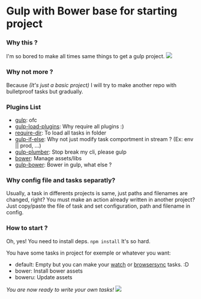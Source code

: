 # Gulp with Bower base for starting project

### Why this ?
I'm so bored to make all times same things to get a gulp project.
![](http://i.imgur.com/SvVIX4w.gif)

### Why not more ?
Because *(It's just a basic project)*
I will try to make another repo with bulletproof tasks but gradually.

### Plugins List
- [gulp](https://www.npmjs.com/package/gulp): ofc
- [gulp-load-plugins](https://www.npmjs.com/package/gulp-load-plugins): Why require all plugins :)
- [require-dir](https://www.npmjs.com/package/require-dir): To load all tasks in folder
- [gulp-if-else](https://www.npmjs.com/package/gulp-if-else): Why not just modify task comportment in stream ? (Ex: env || prod, ...)
- [gulp-plumber](https://www.npmjs.com/package/gulp-plumber): Stop break my cli, please gulp
- [bower](https://www.npmjs.com/package/bower): Manage assets/libs
- [gulp-bower](https://www.npmjs.com/package/gulp-bower): Bower in gulp, what else ?

### Why config file and tasks separatly?
Usually, a task in differents projects is same, just paths and filenames are changed, right?
You must make an action already written in another project? Just copy/paste the file of task and set configuration, path and filename in config.

### How to start ?
Oh, yes! You need to install deps.
`npm install` It's so hard.

You have some tasks in project for exemple or whatever you want:
- default: Empty but you can make your [watch](https://www.npmjs.com/package/gulp-watch) or [browsersync](http://www.browsersync.io/docs/gulp/) tasks. :D
- bower: Install bower assets
- boweru: Update assets

*You are now ready to write your own tasks!*
![](http://i.imgur.com/vkK6YrI.gif)
